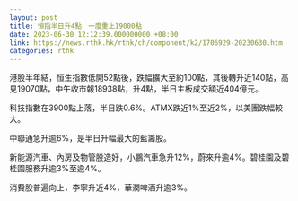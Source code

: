 ```yaml
---
layout: post
title: 恒指半日升4點　一度重上19000點
date: 2023-06-30 12:12:39.000000000 +08:00
link: https://news.rthk.hk/rthk/ch/component/k2/1706929-20230630.htm
categories: rthk
---
```


港股半年結，恒生指數低開52點後，跌幅擴大至約100點，其後轉升近140點，高見19070點，中午收市報18938點，升4點，半日主板成交額近404億元。

科技指數在3900點上落，半日跌0.6%。ATMX跌近1%至近2%，以美團跌幅較大。

中聯通急升逾6%，是半日升幅最大的藍籌股。

新能源汽車、內房及物管股造好，小鵬汽車急升12%，蔚來升逾4%。碧桂園及碧桂園服務升逾3%至逾4%。

消費股普遍向上，李寧升近4%，華潤啤酒升逾3%。
